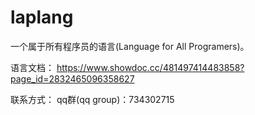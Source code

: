# laplang
一个属于所有程序员的语言(Language for All Programers)。

语言文档：
https://www.showdoc.cc/481497414483858?page_id=2832465096358627

联系方式：
qq群(qq group)：734302715
